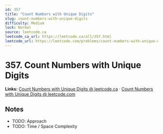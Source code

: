 ```yaml
--- 
id: 357
title: "Count Numbers with Unique Digits"
slug: count-numbers-with-unique-digits
difficulty: Medium
lock: Normal
source: leetcode.ca
leetcode_ca_url: https://leetcode.ca/all/357.html
leetcode_url: https://leetcode.com/problems/count-numbers-with-unique-digits/
---
```


# 357. Count Numbers with Unique Digits

**Links:** [Count Numbers with Unique Digits @ leetcode.ca](https://leetcode.ca/all/357.html) · [Count Numbers with Unique Digits @ leetcode.com](https://leetcode.com/problems/count-numbers-with-unique-digits/)

## Notes
- TODO: Approach
- TODO: Time / Space Complexity
